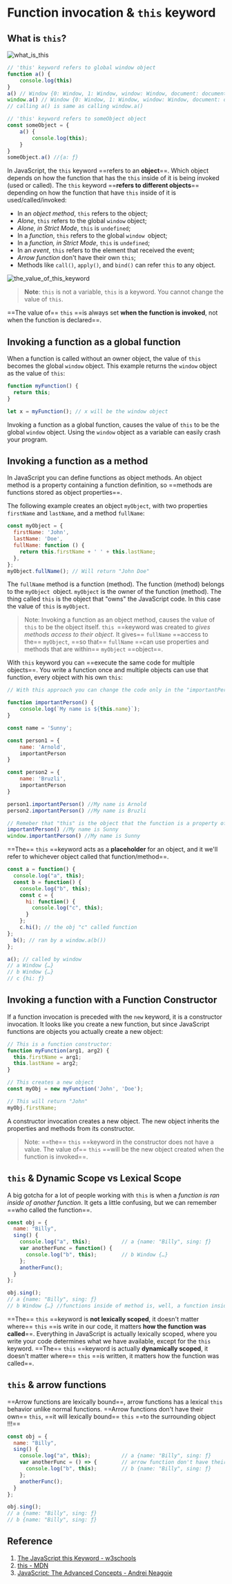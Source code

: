 # Function invocation & `this` keyword

## What is ```this```?

![what_is_this](../../img/what_is_this.jpg)

```js
// 'this' keyword refers to global window object
function a() {
    console.log(this)
}
a() // Window {0: Window, 1: Window, window: Window, document: document, …}
window.a() // Window {0: Window, 1: Window, window: Window, document: document, …}
// calling a() is same as calling window.a()

// 'this' keyword refers to someObject object
const someObject = {
    a() {
        console.log(this);
    }
}
someObject.a() //{a: ƒ}
```

In JavaScript, the `this` keyword ==refers to an **object**==. Which object depends on how the function that has the `this` inside of it is being invoked (used or called). The `this` keyword ==**refers to different objects**== depending on how the function that have ```this```  inside of it is used/called/invoked:

- In an _object method_, `this` refers to the object;
- _Alone_, `this` refers to the global ```window``` object;
- _Alone, in Strict Mode_, `this` is ```undefined```;
- In a _function_, `this` refers to the global ```window ```object;
- In a _function, in Strict Mode_, `this` is `undefined`;
- In an _event_, `this` refers to the element that received the event;
- _Arrow function_ don't have their own ```this```;
- Methods like `call()`, `apply()`, and `bind()` can refer `this` to any object.

![the_value_of_this_keyword](../../img/the_value_of_this_keyword.jpg)

> **Note**: `this` is not a variable, `this` is a keyword. You cannot change the value of `this`.

==The value of== ```this``` ==is always set **when the function is invoked**, not when the function is declared==.

## Invoking a function as a global function

When a function is called without an owner object, the value of ```this``` becomes the global ```window``` object. This example returns the ```window``` object as the value of ```this```:

```js
function myFunction() {
  return this;
}

let x = myFunction(); // x will be the window object
```

Invoking a function as a global function, causes the value of ```this``` to be the global ```window``` object. Using the ```window``` object as a variable can easily crash your program.

## Invoking a function as a method

In JavaScript you can define functions as object methods. An object method is a property containing a function definition, so ==methods are functions stored as object properties==.

The following example creates an object ```myObject```, with two properties ```firstName``` and ```lastName```, and a method ```fullName```:

```js
const myObject = {
  firstName: 'John',
  lastName: 'Doe',
  fullName: function () {
    return this.firstName + ' ' + this.lastName;
  },
};
myObject.fullName(); // Will return "John Doe"
```

The ```fullName``` method is a function (method). The function (method) belongs to the ```myObject ```object. ```myObject``` is the owner of the function (method). The thing called ```this``` is the object that "owns" the JavaScript code. In this case the value of ```this``` is ```myObject```.

> Note: Invoking a function as an object method, causes the value of ```this``` to be the object itself. ```this ```==keyword was created to _gives methods access to their object_. It gives== ```fullName``` ==access to the== ```myObject```, ==so that== ```fullName``` ==can use properties and methods that are within== ```myObject``` ==object==.

With ```this``` keyword you can ==execute the same code for multiple objects==. You write a function once and multiple objects can use that function, every object with his own ```this```:

```js
// With this approach you can change the code only in the "importantPerson" function and both objects are going to get the changes.

function importantPerson() {
    console.log(`My name is ${this.name}`);
}

const name = 'Sunny';

const person1 = {
    name: 'Arnold',
    importantPerson
}

const person2 = {
    name: 'Bruzli',
    importantPerson
}

person1.importantPerson() //My name is Arnold
person2.importantPerson() //My name is Bruzli

// Remeber that "this" is the object that the function is a property of
importantPerson() //My name is Sunny
window.importantPerson() //My name is Sunny
```

==The== ```this``` ==keyword acts as a **placeholder** for an object, and it we'll refer to whichever object called that function/method==.

```js
const a = function() {
  console.log("a", this);
  const b = function() {
    console.log("b", this);
    const c = {
      hi: function() {
        console.log("c", this);
      }
    };
    c.hi(); // the obj "c" called function
};
  b(); // ran by a window.a(b())
};

a(); // called by window
// a Window {…}
// b Window {…}
// c {hi: ƒ}
```

## Invoking a function with a Function Constructor

If a function invocation is preceded with the ```new``` keyword, it is a constructor invocation. It looks like you create a new function, but since JavaScript functions are objects you actually create a new object:

```js
// This is a function constructor:
function myFunction(arg1, arg2) {
  this.firstName = arg1;
  this.lastName = arg2;
}

// This creates a new object
const myObj = new myFunction('John', 'Doe');

// This will return "John"
myObj.firstName;
```

A constructor invocation creates a new object. The new object inherits the properties and methods from its constructor.

> Note: ==the== ```this``` ==keyword in the constructor does not have a value. The value of== ```this``` ==will be the new object created when the function is invoked==.

## ```this``` & Dynamic Scope vs Lexical Scope

A big gotcha for a lot of people working with ```this``` is when a _function is ran inside of another function_. It gets a little confusing, but we can remember ==who called the function==.

```js
const obj = {
  name: "Billy",
  sing() {
    console.log("a", this);          // a {name: "Billy", sing: ƒ}
    var anotherFunc = function() {
      console.log("b", this);        // b Window {…}
    };
    anotherFunc();
  }
};

obj.sing();
// a {name: "Billy", sing: ƒ}
// b Window {…} //functions inside of method is, well, a function inside of a function. That means 'this' keyword is not assigned to the object itself, but actually to the 'window' object. "this" is not lexically scoped, it doesn't matter where "this" is write in our code, it matters how the function was called.
```

==The== ```this``` ==keyword is **not lexically scoped**, it doesn't matter where== ```this``` ==is write in our code, it matters **how the function was called**==. Everything in JavaScript is actually lexically scoped, where you write your code determines what we have available, except for the ```this``` keyword. ==The== ```this``` ==keyword is actually **dynamically scoped**, it doesn't matter where== ```this``` ==is written, it matters how the function was called==.

## ```this``` & arrow functions

==Arrow functions are lexically bound==, arrow functions has a lexical ```this``` behavior unlike normal functions. ==Arrow functions don't have their own== ```this```, ==it will lexically bound== ```this``` ==to the surrounding object !!!==

```js
const obj = {
  name: "Billy",
  sing() {
    console.log("a", this);          // a {name: "Billy", sing: ƒ}
    var anotherFunc = () => {        // arrow function don't have their own "this"
      console.log("b", this);        // b {name: "Billy", sing: ƒ}
    };
    anotherFunc();
  }
};

obj.sing();
// a {name: "Billy", sing: ƒ}
// b {name: "Billy", sing: ƒ}
```

## Reference

1. [The JavaScript this Keyword - w3schools](https://www.w3schools.com/js/js_this.asp)
2. [this - MDN](https://developer.mozilla.org/en-US/docs/Web/JavaScript/Reference/Operators/this)
3. [JavaScript: The Advanced Concepts - Andrei Neagoie](https://www.udemy.com/course/advanced-javascript-concepts/)
